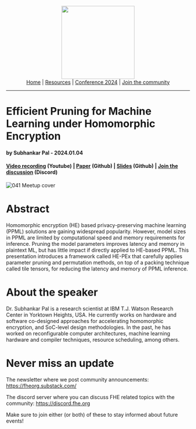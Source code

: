 <!-- Main header navigation -->
<p align="center">
  <img width="200" src="https://user-images.githubusercontent.com/5758427/180978488-db825482-5a58-4c7c-9589-c494a6f0be04.png"><br/>
  <a href="https://fhe-org.github.io">Home</a> | <a href="https://fhe-org.github.io/resources">Resources</a> | <a href="https://fhe-org.github.io/conferences/conference-2024/">Conference 2024</a> | <a href="https://fhe-org.github.io/community">Join the community</a>
</p>
<hr/>
<!-- /Main header navigation -->


# Efficient Pruning for Machine Learning under Homomorphic Encryption
#### by Subhankar Pal - 2024.01.04
#### <a href="https://www.youtube.com/watch?v=GSinoPfLmYk&list=PLnbmMskCVh1chnSM8Jjy6Nk3IH6fpn7MM&index=1">Video recording</a> (Youtube) | <a href="https://arxiv.org/pdf/2207.03384.pdf">Paper</a> (Github) | <a href="https://github.com/FHE-org/fhe-org.github.io/files/13851790/HE-PEx-presentation-FHEorg.pdf">Slides</a> (Github) | <a href="https://discord.fhe.org">Join the discussion</a> (Discord)

![041 Meetup cover](https://github.com/FHE-org/fhe-org.github.io/assets/37557436/2909275d-5a68-40c9-a14f-005dd7d5c8cf)


# Abstract

Homomorphic encryption (HE) based privacy-preserving machine learning (PPML) solutions are gaining widespread popularity. However, model sizes in PPML are limited by computational speed and memory requirements for inference. Pruning the model parameters improves latency and memory in plaintext ML, but has little impact if directly applied to HE-based PPML. This presentation introduces a framework called HE-PEx that carefully applies parameter pruning and permutation methods, on top of a packing technique called tile tensors, for reducing the latency and memory of PPML inference.

# About the speaker

Dr. Subhankar Pal is a research scientist at IBM T.J. Watson Research Center in Yorktown Heights, USA. He currently works on hardware and software co-designed approaches for accelerating homomorphic encryption, and SoC-level design methodologies. In the past, he has worked on reconfigurable computer architectures, machine learning hardware and compiler techniques, resource scheduling, among others.

# Never miss an update

The newsletter where we post community announcements: https://fheorg.substack.com/

The discord server where you can discuss FHE related topics with the community: https://discord.fhe.org

Make sure to join either (or both) of these to stay informed about future events!
